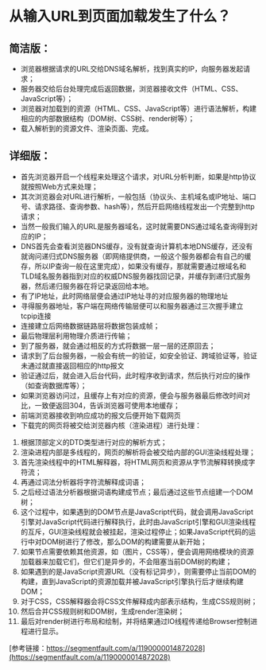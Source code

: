 # 从输入URL到页面加载发生了什么？

## 简洁版：

- 浏览器根据请求的URL交给DNS域名解析，找到真实的IP，向服务器发起请求；
- 服务器交给后台处理完成后返回数据，浏览器接收文件（HTML、CSS、JavaScript等）；
- 浏览器对加载到的资源（HTML、CSS、JavaScript等）进行语法解析，构建相应的内部数据结构（DOM树、CSS树、render树等）；
- 载入解析到的资源文件、渲染页面、完成。

## 详细版：

- 首先浏览器开启一个线程来处理这个请求，对URL分析判断，如果是http协议就按照Web方式来处理；
- 其次浏览器会对URL进行解析，一般包括（协议头、主机域名或IP地址、端口号、请求路径、查询参数、hash等），然后开启网络线程发出一个完整到http请求；
- 当然一般我们输入的URL是服务器域名，这时就需要DNS通过域名查询得到对应的IP；
- DNS首先会查看浏览器DNS缓存，没有就查询计算机本地DNS缓存，还没有就询问递归式DNS服务器（即网络提供商，一般这个服务器都会有自己的缓存，所以IP查询一般在这里完成），如果没有缓存，那就需要通过根域名和TLD域名服务器指到对应的权威DNS服务器找回记录，并缓存到递归式服务器，然后递归服务器在将记录返回给本地。
- 有了IP地址，此时网络层便会通过IP地址寻的对应服务器的物理地址
- 寻得服务器地址，客户端在网络传输层便可以和服务器通过三次握手建立tcpip连接
- 连接建立后网络数据链路层将数据包装成帧；
- 最后物理层利用物理介质进行传输；
- 到了服务器，就会通过相反的方式将数据一层一层的还原回去；
- 请求到了后台服务器，一般会有统一的验证，如安全验证、跨域验证等，验证未通过就直接返回相应的http报文
- 验证通过后，就会进入后台代码，此时程序收到请求，然后执行对应的操作（如查询数据库等）；
- 如果浏览器访问过，且缓存上有对应的资源，便会与服务器最后修改时间对比，一致便返回304，告诉浏览器可使用本地缓存；
- 前端浏览器接收到响应成功的报文后便开始下载网页
- 下载完的网页将被交给浏览器内核（渲染进程）进行处理：

 1. 根据顶部定义的DTD类型进行对应的解析方式；
 1. 渲染进程内部是多线程的，网页的解析将会被交给内部的GUI渲染线程处理；
 1. 首先渲染线程中的HTML解释器，将HTML网页和资源从字节流解释转换成字符流；
 1. 再通过词法分析器将字符流解释成词语；
 1. 之后经过语法分析器根据词语构建成节点；最后通过这些节点组建一个DOM树；
 1. 这个过程中，如果遇到的DOM节点是JavaScript代码，就会调用JavaScript引擎对JavaScript代码进行解释执行，此时由JavaScript引擎和GUI渲染线程的互斥，GUI渲染线程就会被挂起，渲染过程停止；如果JavaScript代码的运行中对DOM树进行了修改，那么DOM的构建需要从新开始；
 1. 如果节点需要依赖其他资源，如（图片，CSS等），便会调用网络模块的资源加载器来加载它们，但它们是异步的，不会阻塞当前DOM树的构建；
 1. 如果遇到的是JavaScript资源URL（没有标记异步），则需要停止当前DOM的构建，直到JavaScript的资源加载并被JavaScript引擎执行后才继续构建DOM；
 1. 对于CSS，CSS解释器会将CSS文件解释成内部表示结构，生成CSS规则树；
 1. 然后合并CSS规则树和DOM树，生成render渲染树；
 1. 最后对render树进行布局和绘制，并将结果通过IO线程传递给Browser控制进程进行显示。
 
 [参考链接：https://segmentfault.com/a/1190000014872028](https://segmentfault.com/a/1190000014872028)
